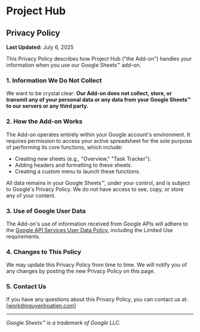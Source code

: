 # Project Hub

## Privacy Policy

**Last Updated:** July 6, 2025

This Privacy Policy describes how Project Hub ("the Add-on") handles your information when you use our Google Sheets™ add-on.

### 1. Information We Do Not Collect

We want to be crystal clear: **Our Add-on does not collect, store, or transmit any of your personal data or any data from your Google Sheets™ to our servers or any third party.**

### 2. How the Add-on Works

The Add-on operates entirely within your Google account's environment. It requires permission to access your active spreadsheet for the sole purpose of performing its core functions, which include:

- Creating new sheets (e.g., "Overview," "Task Tracker").
- Adding headers and formatting to these sheets.
- Creating a custom menu to launch these functions.

All data remains in your Google Sheets™, under your control, and is subject to Google's Privacy Policy. We do not have access to see, copy, or store any of your content.

### 3. Use of Google User Data

The Add-on's use of information received from Google APIs will adhere to the [Google API Services User Data Policy](https://developers.google.com/terms/api-services-user-data-policy), including the Limited Use requirements.

### 4. Changes to This Policy

We may update this Privacy Policy from time to time. We will notify you of any changes by posting the new Privacy Policy on this page.

### 5. Contact Us

If you have any questions about this Privacy Policy, you can contact us at: [work@nguyenhoatien.com]

---
*Google Sheets™ is a trademark of Google LLC.*
